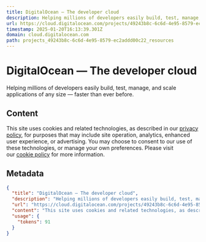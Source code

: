 ```yaml
---
title: DigitalOcean — The developer cloud
description: Helping millions of developers easily build, test, manage, and scale applications of any size — faster than ever before.
url: https://cloud.digitalocean.com/projects/49243b8c-6c6d-4e95-8579-ec2addd00c22/resources?i=dbfe8c&preserveScrollPosition=true
timestamp: 2025-01-20T16:13:39.301Z
domain: cloud.digitalocean.com
path: projects_49243b8c-6c6d-4e95-8579-ec2addd00c22_resources
---
```


# DigitalOcean — The developer cloud


Helping millions of developers easily build, test, manage, and scale applications of any size — faster than ever before.


## Content

This site uses cookies and related technologies, as described in our [privacy policy](https://www.digitalocean.com/legal/privacy-policy/), for purposes that may include site operation, analytics, enhanced user experience, or advertising. You may choose to consent to our use of these technologies, or manage your own preferences. Please visit our [cookie policy](https://www.digitalocean.com/legal/cookie-policy) for more information.

## Metadata

```json
{
  "title": "DigitalOcean — The developer cloud",
  "description": "Helping millions of developers easily build, test, manage, and scale applications of any size — faster than ever before.",
  "url": "https://cloud.digitalocean.com/projects/49243b8c-6c6d-4e95-8579-ec2addd00c22/resources?i=dbfe8c&preserveScrollPosition=true",
  "content": "This site uses cookies and related technologies, as described in our [privacy policy](https://www.digitalocean.com/legal/privacy-policy/), for purposes that may include site operation, analytics, enhanced user experience, or advertising. You may choose to consent to our use of these technologies, or manage your own preferences. Please visit our [cookie policy](https://www.digitalocean.com/legal/cookie-policy) for more information.",
  "usage": {
    "tokens": 91
  }
}
```
